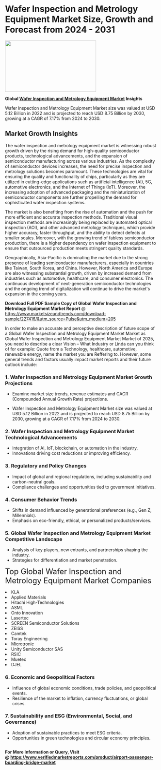 <H1>Wafer Inspection and Metrology Equipment Market Size, Growth and Forecast from 2024 - 2031</H1><img class="aligncenter size-medium wp-image-584254" src="https://thirdeyenews.in/wp-content/uploads/2024/09/Global-Market-Research-300x168.jpeg" alt="" width="300" height="168" /><p><strong>Global&nbsp;<a href="https://www.marketsizeandtrends.com/download-sample/227416/&amp;utm_source=Pulse&amp;utm_medium=205">Wafer Inspection and Metrology Equipment Market</a> Insights</strong></p><p>Wafer Inspection and Metrology Equipment Market size was valued at USD 5.12 Billion in 2022 and is projected to reach USD 8.75 Billion by 2030, growing at a CAGR of 7.17% from 2024 to 2030.</p><p><h2>Market Growth Insights</h2> <p>The wafer inspection and metrology equipment market is witnessing robust growth driven by the rising demand for high-quality semiconductor products, technological advancements, and the expansion of semiconductor manufacturing across various industries. As the complexity of semiconductor devices increases, the need for precise inspection and metrology solutions becomes paramount. These technologies are vital for ensuring the quality and functionality of chips, particularly as they are utilized in cutting-edge applications such as artificial intelligence (AI), 5G, automotive electronics, and the Internet of Things (IoT). Moreover, the increasing adoption of advanced packaging and the miniaturization of semiconductor components are further propelling the demand for sophisticated wafer inspection systems.</p> <p><a href="download-link-here"></a></p> <p>The market is also benefiting from the rise of automation and the push for more efficient and accurate inspection methods. Traditional visual inspection methods are increasingly being replaced by automated optical inspection (AOI), and other advanced metrology techniques, which provide higher accuracy, faster throughput, and the ability to detect defects at smaller scales. Moreover, with the growing trend of fabless semiconductor production, there is a higher dependency on wafer inspection equipment to ensure that outsourced production meets stringent quality standards.</p> <p>Geographically, Asia-Pacific is dominating the market due to the strong presence of leading semiconductor manufacturers, especially in countries like Taiwan, South Korea, and China. However, North America and Europe are also witnessing substantial growth, driven by increased demand from industries such as automotive, healthcare, and consumer electronics. The continuous development of next-generation semiconductor technologies and the ongoing trend of digitalization will continue to drive the market's expansion in the coming years.</p> <p></p><p><span class=""><strong>Download Full PDF Sample Copy of Global Wafer Inspection and Metrology Equipment Market Report</strong> @ <a href="https://www.marketsizeandtrends.com/download-sample/227416/&amp;utm_source=Pulse&amp;utm_medium=205" target="_blank">https://www.marketsizeandtrends.com/download-sample/227416/&amp;utm_source=Pulse&amp;utm_medium=205</a></span></p><p>In order to make an accurate and perceptive description of future scope of a Global&nbsp;Wafer Inspection and Metrology Equipment Market Market as Global&nbsp;Wafer Inspection and Metrology Equipment Market Market of 2025, you need to describe a clear Vision &ndash; What Industry or Linda can you think of for example: Quote from a Technology, healthcare, automotive, renewable energy, name the market you are Reffering to. However, some general trends and factors usually impact market reports and their future outlook include:</p><h3>1.&nbsp;<strong>Wafer Inspection and Metrology Equipment Market Growth Projections</strong></h3><ul><li>Examine market size trends, revenue estimates and CAGR (Compounded Annual Growth Rate) projections.</li><li><p>Wafer Inspection and Metrology Equipment Market size was valued at USD 5.12 Billion in 2022 and is projected to reach USD 8.75 Billion by 2030, growing at a CAGR of 7.17% from 2024 to 2030.</p></li></ul><h3>2.&nbsp;<strong>Wafer Inspection and Metrology Equipment Market Technological Advancements</strong></h3><ul><li>Integration of AI, IoT, blockchain, or automation in the industry.</li><li>Innovations driving cost reductions or improving efficiency.</li></ul><h3>3.&nbsp;<strong>Regulatory and Policy Changes</strong></h3><ul><li>Impact of global and regional regulations, including sustainability and carbon-neutral goals.</li><li>Compliance challenges and opportunities tied to government initiatives.</li></ul><h3>4.&nbsp;<strong>Consumer Behavior Trends</strong></h3><ul><li>Shifts in demand influenced by generational preferences (e.g., Gen Z, Millennials).</li><li>Emphasis on eco-friendly, ethical, or personalized products/services.</li></ul><h3>5.&nbsp;<strong>Global Wafer Inspection and Metrology Equipment Market Competitive Landscape</strong></h3><ul><li>Analysis of key players, new entrants, and partnerships shaping the industry.</li><li>Strategies for differentiation and market penetration.</li></ul><p data-pm-slice="1 1 []"><span style="color: inherit; font-family: inherit; font-size: 25px;">Top Global Wafer Inspection and Metrology Equipment Market Companies</span></p><div class="" data-test-id=""><p><li>KLA</li><li> Applied Materials</li><li> Hitachi High-Technologies</li><li> ASML</li><li> Onto Innovation</li><li> Lasertec</li><li> SCREEN Semiconductor Solutions</li><li> ZEISS</li><li> Camtek</li><li> Toray Engineering</li><li> Microtronic</li><li> Unity Semiconductor SAS</li><li> RSIC</li><li> Muetec</li><li> DJEL</li></p></div><h3>6.&nbsp;<strong>Economic and Geopolitical Factors</strong></h3><ul><li>Influence of global economic conditions, trade policies, and geopolitical events.</li><li>Resilience of the market to inflation, currency fluctuations, or global crises.</li></ul><h3>7.&nbsp;<strong>Sustainability and ESG (Environmental, Social, and Governance)</strong></h3><ul><li>Adoption of sustainable practices to meet ESG criteria.</li><li>Opportunities in green technologies and circular economy principles.</li></ul><h2><strong style="font-size: 14px;">For More Information or Query, Visit @&nbsp;</strong><a style="background-color: #ffffff; font-size: 14px;" href="https://www.marketsizeandtrends.com/report/wafer-inspection-and-metrology-equipment-market/" target="_blank">https://www.verifiedmarketreports.com/product/airport-passenger-boarding-bridge-market</a></h2>
